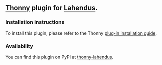 ## [Thonny](https://thonny.org/) plugin for [Lahendus](https://lahendus.ut.ee/).

### Installation instructions
To install this plugin, please refer to the Thonny [plug-in installation guide](https://github.com/thonny/thonny/wiki/Plugins#plug-ins).

### Availability
You can find this plugin on PyPI at [thonny-lahendus](https://pypi.org/project/thonny-lahendus/).
